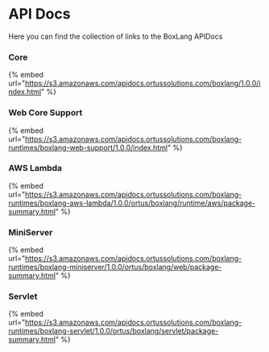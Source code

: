 # API Docs

Here you can find the collection of links to the BoxLang APIDocs

### Core

{% embed url="https://s3.amazonaws.com/apidocs.ortussolutions.com/boxlang/1.0.0/index.html" %}

### Web Core Support

{% embed url="https://s3.amazonaws.com/apidocs.ortussolutions.com/boxlang-runtimes/boxlang-web-support/1.0.0/index.html" %}

### AWS Lambda

{% embed url="https://s3.amazonaws.com/apidocs.ortussolutions.com/boxlang-runtimes/boxlang-aws-lambda/1.0.0/ortus/boxlang/runtime/aws/package-summary.html" %}

### MiniServer

{% embed url="https://s3.amazonaws.com/apidocs.ortussolutions.com/boxlang-runtimes/boxlang-miniserver/1.0.0/ortus/boxlang/web/package-summary.html" %}

### Servlet

{% embed url="https://s3.amazonaws.com/apidocs.ortussolutions.com/boxlang-runtimes/boxlang-servlet/1.0.0/ortus/boxlang/servlet/package-summary.html" %}



